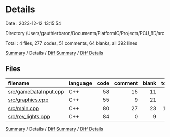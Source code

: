 # Details

Date : 2023-12-12 13:15:54

Directory /Users/gauthierbaron/Documents/PlatformIO/Projects/PCU_8D/src

Total : 4 files,  277 codes, 51 comments, 64 blanks, all 392 lines

[Summary](results.md) / Details / [Diff Summary](diff.md) / [Diff Details](diff-details.md)

## Files
| filename | language | code | comment | blank | total |
| :--- | :--- | ---: | ---: | ---: | ---: |
| [src/gameDataInput.cpp](/src/gameDataInput.cpp) | C++ | 58 | 15 | 11 | 84 |
| [src/graphics.cpp](/src/graphics.cpp) | C++ | 55 | 9 | 21 | 85 |
| [src/main.cpp](/src/main.cpp) | C++ | 80 | 27 | 23 | 130 |
| [src/rev_lights.cpp](/src/rev_lights.cpp) | C++ | 84 | 0 | 9 | 93 |

[Summary](results.md) / Details / [Diff Summary](diff.md) / [Diff Details](diff-details.md)